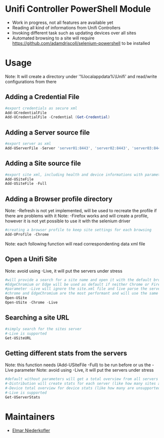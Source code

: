# Unifi Controller PowerShell Module

- Work in progress, not all features are available yet
- Reading all kind of informations from Unifi Controllers
- Invoking different task such as updating devices over all sites
- Automated browsing to a site will require https://github.com/adamdriscoll/selenium-powershell to be installed

# Usage
Note: It will create a directory under '%localappdata%\Unifi\' and read/write configurations from there

## Adding a Credential File
```powershell
#export credentials as secure xml
Add-UCredentialFile
Add-UCredentialFile -Credential (Get-Credential)
```

## Adding a Server source file
```powershell
#export server as xml
Add-UServerFile -Server 'server01:8443', 'server02:8443', 'server03:8443'
```

## Adding a Site source file
```powershell
#export site xml, including health and device informations with parameter -Full (large file)
Add-USiteFile 
Add-USiteFile -Full
```

## Adding a Browser profile directory
Note: -Refresh is not yet implemented, will be used to recreate the profile if there are problems with it
Note: -Firefox works and will create a profile, however it is not yet possible to use it with the selenium driver
```powershell
#creating a browser profile to keep site settings for each browsing
Add-UProfile -Chrome
```

Note: each following function will read correspondenting data xml file
## Open a Unifi Site
Note: avoid using -Live, it will put the servers under stress
```powershell
#will provide a search for a site name and open it with the default browser (-Chrome or -Firefox will force the named browser)
#EdgeChromium or Edge will be used as default if neither Chrome or Firefox is installed
#parameter -Live will ignore the site.xml file and live parse the servers
#chrome and EdgeChromium are the most performant and will use the same profile
Open-USite
Open-USite -Chrome -Live
```

## Searching a site URL
```powershell
#simply search for the sites server
#-Live is supported
Get-USiteURL
```

## Getting different stats from the servers
Note: this function needs (Add-USiteFile -Full) to be run before or us the -Live parameter
Note: avoid using -Live, it will put the servers under stress
```powershell
#default without parameters will get a total overview from all servers
#-Distribution will create stats for each server (like how many sites and devices are on any single server)
#-Device total overview for device stats (like how many are unsupported or incompatible)
#-Live is supported
Get-UServerStats
```

# Maintainers 

- [Elmar Niederkofler](https://github.com/BuggeXX)
